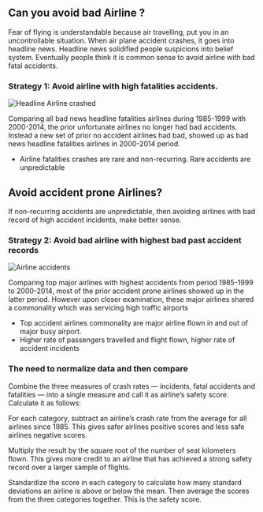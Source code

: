 
## Can you avoid bad Airline ?
Fear of flying is understandable because  air travelling, put you in an uncontrollable situation. 
When air plane accident crashes,  it goes into headline news. Headline news solidified people suspicions into belief system. 
Eventually people think it is common sense to avoid airline with bad fatal accidents. 

### Strategy 1: Avoid airline with high fatalities accidents.

![Headline Airline crashed](https://github.com/cocoisland/cocoisland.github.io/blob/master/img/headline_crashed.png 'Headline')

Comparing all bad news headline fatalities airlines during 1985-1999 with 2000-2014, the prior unfortunate airlines no longer had bad accidents. Instead a new set of prior no accident airlines had bad, showed up as bad news headline fatalities airlines in 2000-2014 period. 
* Airline fatalities crashes are rare and non-recurring. Rare accidents are unpredictable

## Avoid accident prone Airlines?
If non-recurring accidents are unpredictable, then avoiding airlines with bad record of high accident incidents, make better sense.

### Strategy 2: Avoid bad airline with highest bad past accident records

![Airline accidents](https://github.com/cocoisland/cocoisland.github.io/blob/master/img/airline_accidents.png)

Comparing top major airlines with highest accidents from period 1985-1999 to 2000-2014, most of the prior accident prone airlines 
showed up in the latter period. However upon closer examination, these major airlines shared a commonality which was servicing high traffic airports
* Top accident airlines commonality are major airline flown in and out of major busy airport.
* Higher rate of passengers travelled and flight flown, higher rate of accident incidents

### The need to normalize data and then compare
Combine the three measures of crash rates — incidents, fatal accidents and fatalities — into a single measure and call it as airline’s safety score. Calculate it as follows:

For each category, subtract an airline’s crash rate from the average for all airlines since 1985. This gives safer airlines positive scores and less safe airlines negative scores.

Multiply the result by the square root of the number of seat kilometers flown. This gives more credit to an airline that has achieved a strong safety record over a larger sample of flights.

Standardize the score in each category to calculate how many standard deviations an airline is above or below the mean. Then average the scores from the three categories together. This is the safety score.


